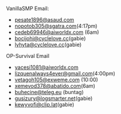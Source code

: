 VanillaSMP Email:
- pesate1896@asaud.com
- nopotob305@sgatra.com(4:17pm)
- cedeb69946@aiworldx.com (6am)
- bocijohi@cyclelove.cc(gabie)
- lyhyta@cyclelove.cc(gabie)

OP-Survival Email
- yacesi1081@aiworldx.com
- lizquenalways4ever@gmail.com(4:00pm)
- vetagoh105@exweme.com (10:00)
- xemevod378@abatido.com(6am)
- buhecine@teleg.eu (buntag)
- gusizury@logsmarter.net(gabie)
- kewyvofi@clip.lat(gabie)
